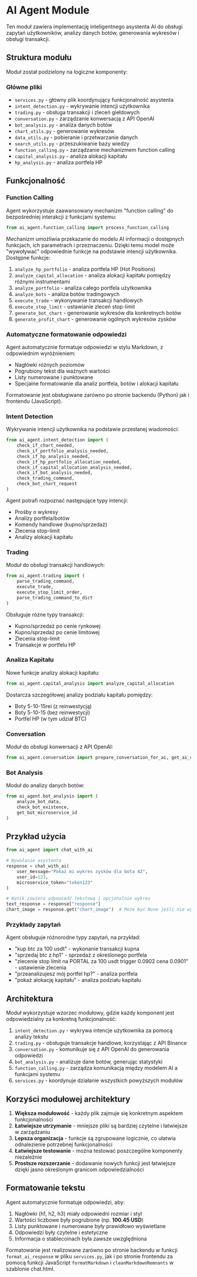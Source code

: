 # AI Agent Module

Ten moduł zawiera implementację inteligentnego asystenta AI do obsługi zapytań użytkowników, analizy danych botów, generowania wykresów i obsługi transakcji.

## Struktura modułu

Moduł został podzielony na logiczne komponenty:

### Główne pliki

- `services.py` - główny plik koordynujący funkcjonalność asystenta
- `intent_detection.py` - wykrywanie intencji użytkownika
- `trading.py` - obsługa transakcji i zleceń giełdowych
- `conversation.py` - zarządzanie konwersacją z API OpenAI
- `bot_analysis.py` - analiza danych botów
- `chart_utils.py` - generowanie wykresów
- `data_utils.py` - pobieranie i przetwarzanie danych
- `search_utils.py` - przeszukiwanie bazy wiedzy
- `function_calling.py` - zarządzanie mechanizmem function calling
- `capital_analysis.py` - analiza alokacji kapitału
- `hp_analysis.py` - analiza portfela HP

## Funkcjonalność

### Function Calling

Agent wykorzystuje zaawansowany mechanizm "function calling" do bezpośredniej interakcji z funkcjami systemu:

```python
from ai_agent.function_calling import process_function_calling
```

Mechanizm umożliwia przekazanie do modelu AI informacji o dostępnych funkcjach, ich parametrach i przeznaczeniu. Dzięki temu model może "wywoływać" odpowiednie funkcje na podstawie intencji użytkownika. Dostępne funkcje:

1. `analyze_hp_portfolio` - analiza portfela HP (Hot Positions)
2. `analyze_capital_allocation` - analiza alokacji kapitału pomiędzy różnymi instrumentami
3. `analyze_portfolio` - analiza całego portfela użytkownika
4. `analyze_bots` - analiza botów tradingowych
5. `execute_trade` - wykonywanie transakcji handlowych
6. `execute_stop_limit` - ustawianie zleceń stop-limit
7. `generate_bot_chart` - generowanie wykresów dla konkretnych botów
8. `generate_profit_chart` - generowanie ogólnych wykresów zysków

### Automatyczne formatowanie odpowiedzi

Agent automatycznie formatuje odpowiedzi w stylu Markdown, z odpowiednim wyróżnieniem:

- Nagłówki różnych poziomów
- Pogrubiony tekst dla ważnych wartości
- Listy numerowane i punktowane 
- Specjalne formatowanie dla analiz portfela, botów i alokacji kapitału

Formatowanie jest obsługiwane zarówno po stronie backendu (Python) jak i frontendu (JavaScript).

### Intent Detection

Wykrywanie intencji użytkownika na podstawie przesłanej wiadomości:

```python
from ai_agent.intent_detection import (
    check_if_chart_needed,
    check_if_portfolio_analysis_needed,
    check_if_hp_analysis_needed,
    check_if_hp_portfolio_allocation_needed,
    check_if_capital_allocation_analysis_needed,
    check_if_bot_analysis_needed,
    check_trading_command,
    check_bot_chart_request
)
```

Agent potrafi rozpoznać następujące typy intencji:
- Prośby o wykresy
- Analizy portfela/botów
- Komendy handlowe (kupno/sprzedaż)
- Zlecenia stop-limit
- Analizy alokacji kapitału

### Trading

Moduł do obsługi transakcji handlowych:

```python
from ai_agent.trading import (
    parse_trading_command, 
    execute_trade,
    execute_stop_limit_order,
    parse_trading_command_to_dict
)
```

Obsługuje różne typy transakcji:
- Kupno/sprzedaż po cenie rynkowej
- Kupno/sprzedaż po cenie limitowej
- Zlecenia stop-limit
- Transakcje w portfelu HP

### Analiza Kapitału

Nowe funkcje analizy alokacji kapitału:

```python
from ai_agent.capital_analysis import analyze_capital_allocation
```

Dostarcza szczegółowej analizy podziału kapitału pomiędzy:
- Boty 5-10-15rei (z reinwestycją)
- Boty 5-10-15 (bez reinwestycji)
- Portfel HP (w tym udział BTC)

### Conversation

Moduł do obsługi konwersacji z API OpenAI:

```python
from ai_agent.conversation import prepare_conversation_for_ai, get_ai_response
```

### Bot Analysis

Moduł do analizy danych botów:

```python
from ai_agent.bot_analysis import (
    analyze_bot_data, 
    check_bot_existence, 
    get_bot_microservice_id
)
```

## Przykład użycia

```python
from ai_agent import chat_with_ai

# Wywołanie asystenta
response = chat_with_ai(
    user_message="Pokaż mi wykres zysków dla bota 42",
    user_id=123,
    microservice_token="token123"
)

# Wynik zawiera odpowiedź tekstową i opcjonalnie wykres
text_response = response["response"]
chart_image = response.get("chart_image")  # Może być None jeśli nie wygenerowano wykresu
```

### Przykłady zapytań

Agent obsługuje różnorodne typy zapytań, na przykład:

- "kup btc za 100 usdt" - wykonanie transakcji kupna
- "sprzedaj btc z hp1" - sprzedaż z określonego portfela
- "zlecenie stop limit na PORTAL za 100 usdt trigger 0.0902 cena 0.0901" - ustawienie zlecenia
- "przeanalizujesz mój portfel hp?" - analiza portfela
- "pokaż alokację kapitału" - analiza podziału kapitału

## Architektura

Moduł wykorzystuje wzorzec modułowy, gdzie każdy komponent jest odpowiedzialny za konkretną funkcjonalność:

1. `intent_detection.py` - wykrywa intencje użytkownika za pomocą analizy tekstu
2. `trading.py` - obsługuje transakcje handlowe, korzystając z API Binance
3. `conversation.py` - komunikuje się z API OpenAI do generowania odpowiedzi
4. `bot_analysis.py` - analizuje dane botów, generując statystyki
5. `function_calling.py` - zarządza komunikacją między modelem AI a funkcjami systemu
6. `services.py` - koordynuje działanie wszystkich powyższych modułów

## Korzyści modułowej architektury

1. **Większa modułowość** - każdy plik zajmuje się konkretnym aspektem funkcjonalności
2. **Łatwiejsze utrzymanie** - mniejsze pliki są bardziej czytelne i łatwiejsze w zarządzaniu
3. **Lepsza organizacja** - funkcje są zgrupowane logicznie, co ułatwia odnalezienie potrzebnej funkcjonalności
4. **Łatwiejsze testowanie** - można testować poszczególne komponenty niezależnie
5. **Prostsze rozszerzanie** - dodawanie nowych funkcji jest łatwiejsze dzięki jasno określonym granicom odpowiedzialności 

## Formatowanie tekstu

Agent automatycznie formatuje odpowiedzi, aby:

1. Nagłówki (h1, h2, h3) miały odpowiedni rozmiar i styl
2. Wartości liczbowe były pogrubione (np. **100.45 USD**)
3. Listy punktowane i numerowane były prawidłowo wyświetlane
4. Odpowiedzi były czytelne i estetyczne
5. Informacja o stablecoinach była zawsze uwzględniona

Formatowanie jest realizowane zarówno po stronie backendu w funkcji `format_ai_response` w pliku `services.py`, jak i po stronie frontendu za pomocą funkcji JavaScript `formatMarkdown` i `cleanMarkdownRemnants` w szablonie chat.html. 